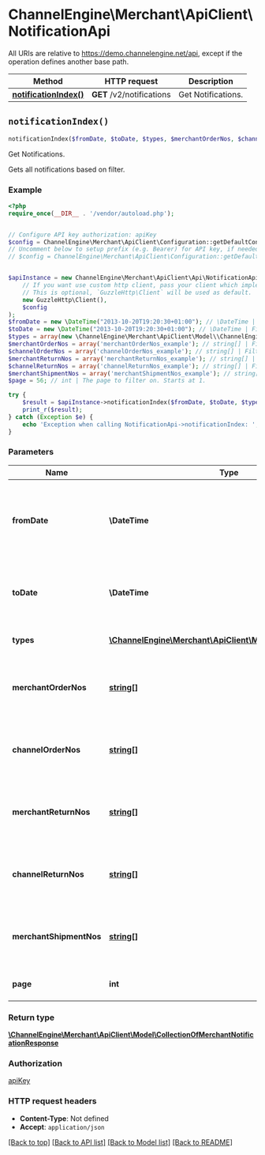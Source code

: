 # ChannelEngine\Merchant\ApiClient\NotificationApi

All URIs are relative to https://demo.channelengine.net/api, except if the operation defines another base path.

| Method | HTTP request | Description |
| ------------- | ------------- | ------------- |
| [**notificationIndex()**](NotificationApi.md#notificationIndex) | **GET** /v2/notifications | Get Notifications. |


## `notificationIndex()`

```php
notificationIndex($fromDate, $toDate, $types, $merchantOrderNos, $channelOrderNos, $merchantReturnNos, $channelReturnNos, $merchantShipmentNos, $page): \ChannelEngine\Merchant\ApiClient\Model\CollectionOfMerchantNotificationResponse
```

Get Notifications.

Gets all notifications based on filter.

### Example

```php
<?php
require_once(__DIR__ . '/vendor/autoload.php');


// Configure API key authorization: apiKey
$config = ChannelEngine\Merchant\ApiClient\Configuration::getDefaultConfiguration()->setApiKey('apikey', 'YOUR_API_KEY');
// Uncomment below to setup prefix (e.g. Bearer) for API key, if needed
// $config = ChannelEngine\Merchant\ApiClient\Configuration::getDefaultConfiguration()->setApiKeyPrefix('apikey', 'Bearer');


$apiInstance = new ChannelEngine\Merchant\ApiClient\Api\NotificationApi(
    // If you want use custom http client, pass your client which implements `GuzzleHttp\ClientInterface`.
    // This is optional, `GuzzleHttp\Client` will be used as default.
    new GuzzleHttp\Client(),
    $config
);
$fromDate = new \DateTime("2013-10-20T19:20:30+01:00"); // \DateTime | Filter on the notification date, starting from this date. This date is inclusive.
$toDate = new \DateTime("2013-10-20T19:20:30+01:00"); // \DateTime | Filter on the notification date, until this date. This date is exclusive.
$types = array(new \ChannelEngine\Merchant\ApiClient\Model\\ChannelEngine\Merchant\ApiClient\Model\NotificationType()); // \ChannelEngine\Merchant\ApiClient\Model\NotificationType[] | Notification type(s) to filter on.
$merchantOrderNos = array('merchantOrderNos_example'); // string[] | Filter on unique order reference used by the merchant.
$channelOrderNos = array('channelOrderNos_example'); // string[] | Filter on unique order reference used by the channel.
$merchantReturnNos = array('merchantReturnNos_example'); // string[] | Filter on unique return reference used by the merchant.
$channelReturnNos = array('channelReturnNos_example'); // string[] | Filter on unique return reference used by the channel.
$merchantShipmentNos = array('merchantShipmentNos_example'); // string[] | Filter on unique shipment reference used by the merchant.
$page = 56; // int | The page to filter on. Starts at 1.

try {
    $result = $apiInstance->notificationIndex($fromDate, $toDate, $types, $merchantOrderNos, $channelOrderNos, $merchantReturnNos, $channelReturnNos, $merchantShipmentNos, $page);
    print_r($result);
} catch (Exception $e) {
    echo 'Exception when calling NotificationApi->notificationIndex: ', $e->getMessage(), PHP_EOL;
}
```

### Parameters

| Name | Type | Description  | Notes |
| ------------- | ------------- | ------------- | ------------- |
| **fromDate** | **\DateTime**| Filter on the notification date, starting from this date. This date is inclusive. | [optional] |
| **toDate** | **\DateTime**| Filter on the notification date, until this date. This date is exclusive. | [optional] |
| **types** | [**\ChannelEngine\Merchant\ApiClient\Model\NotificationType[]**](../Model/\ChannelEngine\Merchant\ApiClient\Model\NotificationType.md)| Notification type(s) to filter on. | [optional] |
| **merchantOrderNos** | [**string[]**](../Model/string.md)| Filter on unique order reference used by the merchant. | [optional] |
| **channelOrderNos** | [**string[]**](../Model/string.md)| Filter on unique order reference used by the channel. | [optional] |
| **merchantReturnNos** | [**string[]**](../Model/string.md)| Filter on unique return reference used by the merchant. | [optional] |
| **channelReturnNos** | [**string[]**](../Model/string.md)| Filter on unique return reference used by the channel. | [optional] |
| **merchantShipmentNos** | [**string[]**](../Model/string.md)| Filter on unique shipment reference used by the merchant. | [optional] |
| **page** | **int**| The page to filter on. Starts at 1. | [optional] |

### Return type

[**\ChannelEngine\Merchant\ApiClient\Model\CollectionOfMerchantNotificationResponse**](../Model/CollectionOfMerchantNotificationResponse.md)

### Authorization

[apiKey](../../README.md#apiKey)

### HTTP request headers

- **Content-Type**: Not defined
- **Accept**: `application/json`

[[Back to top]](#) [[Back to API list]](../../README.md#endpoints)
[[Back to Model list]](../../README.md#models)
[[Back to README]](../../README.md)
